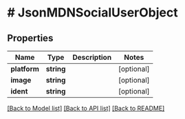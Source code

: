 # # JsonMDNSocialUserObject

## Properties

Name | Type | Description | Notes
------------ | ------------- | ------------- | -------------
**platform** | **string** |  | [optional]
**image** | **string** |  | [optional]
**ident** | **string** |  | [optional]

[[Back to Model list]](../../README.md#models) [[Back to API list]](../../README.md#endpoints) [[Back to README]](../../README.md)
